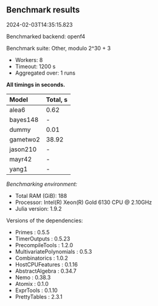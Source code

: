 ## Benchmark results

2024-02-03T14:35:15.823

Benchmarked backend: openf4

Benchmark suite: Other, modulo 2^30 + 3

- Workers: 8
- Timeout: 1200 s
- Aggregated over: 1 runs

**All timings in seconds.**

|Model|Total, s|
|:----|---|
|alea6|0.62|
|bayes148| - |
|dummy|0.01|
|gametwo2|38.92|
|jason210| - |
|mayr42| - |
|yang1| - |

*Benchmarking environment:*

* Total RAM (GiB): 188
* Processor: Intel(R) Xeon(R) Gold 6130 CPU @ 2.10GHz
* Julia version: 1.9.2

Versions of the dependencies:

* Primes : 0.5.5
* TimerOutputs : 0.5.23
* PrecompileTools : 1.2.0
* MultivariatePolynomials : 0.5.3
* Combinatorics : 1.0.2
* HostCPUFeatures : 0.1.16
* AbstractAlgebra : 0.34.7
* Nemo : 0.38.3
* Atomix : 0.1.0
* ExprTools : 0.1.10
* PrettyTables : 2.3.1
